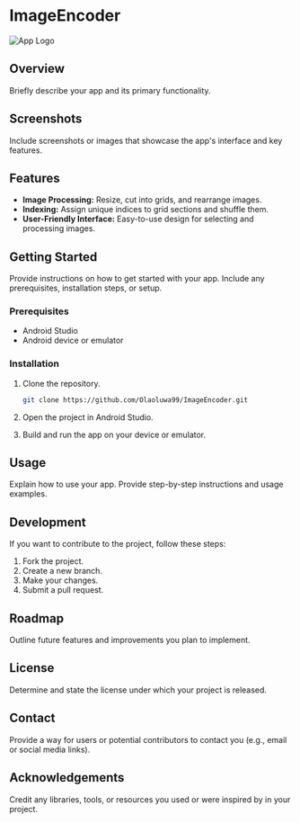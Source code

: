 # ImageEncoder
![App Logo](app_logo.png)

## Overview

Briefly describe your app and its primary functionality.

## Screenshots

Include screenshots or images that showcase the app's interface and key features.

## Features

- **Image Processing:** Resize, cut into grids, and rearrange images.
- **Indexing:** Assign unique indices to grid sections and shuffle them.
- **User-Friendly Interface:** Easy-to-use design for selecting and processing images.

## Getting Started

Provide instructions on how to get started with your app. Include any prerequisites, installation steps, or setup.

### Prerequisites

- Android Studio
- Android device or emulator

### Installation

1. Clone the repository.
   ```sh
   git clone https://github.com/Olaoluwa99/ImageEncoder.git
   ```

2. Open the project in Android Studio.

3. Build and run the app on your device or emulator.

## Usage

Explain how to use your app. Provide step-by-step instructions and usage examples.

## Development

If you want to contribute to the project, follow these steps:

1. Fork the project.
2. Create a new branch.
3. Make your changes.
4. Submit a pull request.

## Roadmap

Outline future features and improvements you plan to implement.

## License

Determine and state the license under which your project is released.

## Contact

Provide a way for users or potential contributors to contact you (e.g., email or social media links).

## Acknowledgements

Credit any libraries, tools, or resources you used or were inspired by in your project.
